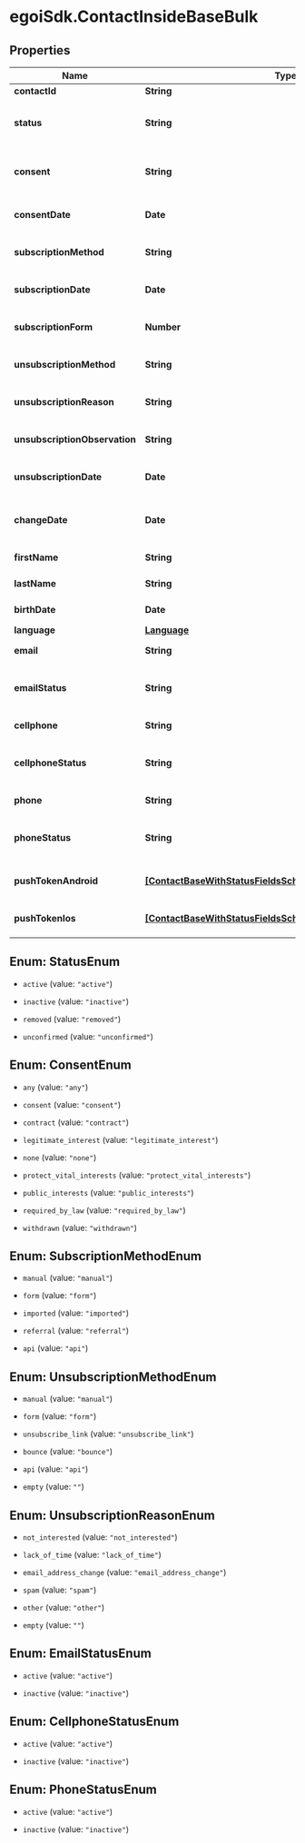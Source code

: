 # egoiSdk.ContactInsideBaseBulk

## Properties
Name | Type | Description | Notes
------------ | ------------- | ------------- | -------------
**contactId** | **String** |  | [optional] 
**status** | **String** | Status of the contact | [optional] [default to &#39;active&#39;]
**consent** | **String** | Contact consent | [optional] [default to &#39;consent&#39;]
**consentDate** | **Date** | Date and hour of the contact consent | [optional] 
**subscriptionMethod** | **String** | Contact subscription method | [optional] 
**subscriptionDate** | **Date** | Date and hour of the contact subscription | [optional] 
**subscriptionForm** | **Number** | Contact subscription form | [optional] 
**unsubscriptionMethod** | **String** | Contact unsubscription method | [optional] 
**unsubscriptionReason** | **String** | Contact unsubscription reason | [optional] 
**unsubscriptionObservation** | **String** | Contact unsubscription observation | [optional] 
**unsubscriptionDate** | **Date** | Contact unsubscription date | [optional] 
**changeDate** | **Date** | Last modification date of the contact | [optional] 
**firstName** | **String** | First name of the contact | [optional] 
**lastName** | **String** | Last name of the contact | [optional] 
**birthDate** | **Date** | Birth date of the contact | [optional] 
**language** | [**Language**](Language.md) |  | [optional] 
**email** | **String** | Email of the contact | [optional] 
**emailStatus** | **String** | Email channel status | [optional] [default to &#39;active&#39;]
**cellphone** | **String** | Cellphone of the contact | [optional] 
**cellphoneStatus** | **String** | Cellphone channel status | [optional] [default to &#39;active&#39;]
**phone** | **String** | Phone of the contact | [optional] 
**phoneStatus** | **String** | Phone channel status | [optional] [default to &#39;active&#39;]
**pushTokenAndroid** | [**[ContactBaseWithStatusFieldsSchemaBasePushTokenAndroid]**](ContactBaseWithStatusFieldsSchemaBasePushTokenAndroid.md) | Android push token of the contact | [optional] 
**pushTokenIos** | [**[ContactBaseWithStatusFieldsSchemaBasePushTokenIos]**](ContactBaseWithStatusFieldsSchemaBasePushTokenIos.md) | IOS push token of the contact | [optional] 


<a name="StatusEnum"></a>
## Enum: StatusEnum


* `active` (value: `"active"`)

* `inactive` (value: `"inactive"`)

* `removed` (value: `"removed"`)

* `unconfirmed` (value: `"unconfirmed"`)




<a name="ConsentEnum"></a>
## Enum: ConsentEnum


* `any` (value: `"any"`)

* `consent` (value: `"consent"`)

* `contract` (value: `"contract"`)

* `legitimate_interest` (value: `"legitimate_interest"`)

* `none` (value: `"none"`)

* `protect_vital_interests` (value: `"protect_vital_interests"`)

* `public_interests` (value: `"public_interests"`)

* `required_by_law` (value: `"required_by_law"`)

* `withdrawn` (value: `"withdrawn"`)




<a name="SubscriptionMethodEnum"></a>
## Enum: SubscriptionMethodEnum


* `manual` (value: `"manual"`)

* `form` (value: `"form"`)

* `imported` (value: `"imported"`)

* `referral` (value: `"referral"`)

* `api` (value: `"api"`)




<a name="UnsubscriptionMethodEnum"></a>
## Enum: UnsubscriptionMethodEnum


* `manual` (value: `"manual"`)

* `form` (value: `"form"`)

* `unsubscribe_link` (value: `"unsubscribe_link"`)

* `bounce` (value: `"bounce"`)

* `api` (value: `"api"`)

* `empty` (value: `""`)




<a name="UnsubscriptionReasonEnum"></a>
## Enum: UnsubscriptionReasonEnum


* `not_interested` (value: `"not_interested"`)

* `lack_of_time` (value: `"lack_of_time"`)

* `email_address_change` (value: `"email_address_change"`)

* `spam` (value: `"spam"`)

* `other` (value: `"other"`)

* `empty` (value: `""`)




<a name="EmailStatusEnum"></a>
## Enum: EmailStatusEnum


* `active` (value: `"active"`)

* `inactive` (value: `"inactive"`)




<a name="CellphoneStatusEnum"></a>
## Enum: CellphoneStatusEnum


* `active` (value: `"active"`)

* `inactive` (value: `"inactive"`)




<a name="PhoneStatusEnum"></a>
## Enum: PhoneStatusEnum


* `active` (value: `"active"`)

* `inactive` (value: `"inactive"`)





